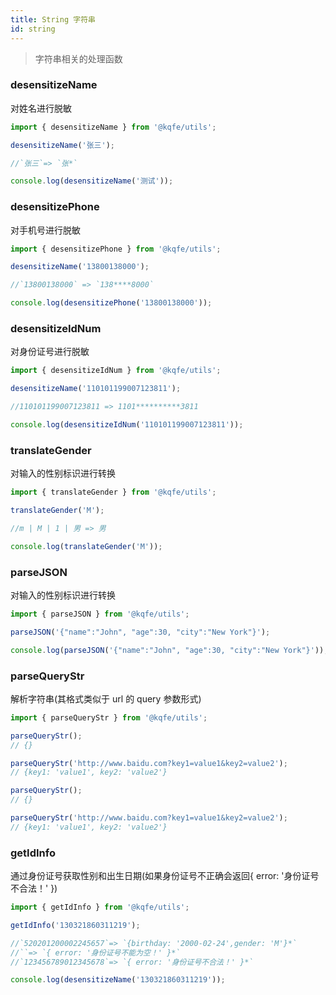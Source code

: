 ```yaml
---
title: String 字符串
id: string
---
```


> 字符串相关的处理函数

### desensitizeName

对姓名进行脱敏

```typescript
import { desensitizeName } from '@kqfe/utils';

desensitizeName('张三');

//`张三`=> `张*`
```

```typescript run
console.log(desensitizeName('测试'));
```

### desensitizePhone

对手机号进行脱敏

```typescript
import { desensitizePhone } from '@kqfe/utils';

desensitizeName('13800138000');

//`13800138000` => `138****8000`
```

```typescript run
console.log(desensitizePhone('13800138000'));
```

### desensitizeIdNum

对身份证号进行脱敏

```typescript
import { desensitizeIdNum } from '@kqfe/utils';

desensitizeName('110101199007123811');

//110101199007123811 => 1101**********3811
```

```typescript run
console.log(desensitizeIdNum('110101199007123811'));
```

### translateGender

对输入的性别标识进行转换

```typescript
import { translateGender } from '@kqfe/utils';

translateGender('M');

//m | M | 1 | 男 => 男
```

```typescript run
console.log(translateGender('M'));
```

### parseJSON

对输入的性别标识进行转换

```typescript
import { parseJSON } from '@kqfe/utils';

parseJSON('{"name":"John", "age":30, "city":"New York"}');
```

```typescript run
console.log(parseJSON('{"name":"John", "age":30, "city":"New York"}'));
```

### parseQueryStr

解析字符串(其格式类似于 url 的 query 参数形式)

```typescript
import { parseQueryStr } from '@kqfe/utils';

parseQueryStr();
// {}

parseQueryStr('http://www.baidu.com?key1=value1&key2=value2');
// {key1: 'value1', key2: 'value2'}
```

```typescript run
parseQueryStr();
// {}

parseQueryStr('http://www.baidu.com?key1=value1&key2=value2');
// {key1: 'value1', key2: 'value2'}
```

### getIdInfo

通过身份证号获取性别和出生日期(如果身份证号不正确会返回{ error: '身份证号不合法！' })

```typescript
import { getIdInfo } from '@kqfe/utils';

getIdInfo('130321860311219');

//`520201200002245657`=> `{birthday: '2000-02-24',gender: 'M'}*`
//``=> `{ error: '身份证号不能为空！' }*`
//`123456789012345678`=> `{ error: '身份证号不合法！' }*`
```

```typescript run
console.log(desensitizeName('130321860311219'));
```
